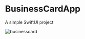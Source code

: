 # BusinessCardApp
A simple SwiftUI project


![businesscard](https://user-images.githubusercontent.com/39402639/184227840-34ca9850-8302-490b-9270-dd07a64de8f3.png)
